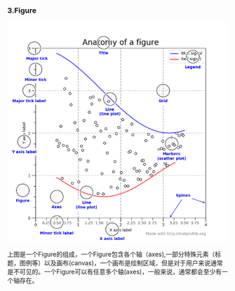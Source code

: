 ### 3.Figure

![](/assets/anatomy.png)

上图是一个Figure的组成，一个Figure包含各个轴（axes\),一部分特殊元素（标题，图例等）以及画布\(canvas\)，一个画布是绘制区域，但是对于用户来说通常是不可见的。一个Figure可以有任意多个轴\(axes\)，一般来说，通常都会至少有一个轴存在。

